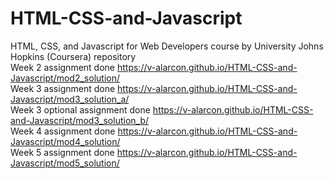 # HTML-CSS-and-Javascript
HTML, CSS, and Javascript for Web Developers course by University Johns Hopkins (Coursera) repository<br/>
Week 2 assignment done https://v-alarcon.github.io/HTML-CSS-and-Javascript/mod2_solution/<br/>
Week 3 assignment done https://v-alarcon.github.io/HTML-CSS-and-Javascript/mod3_solution_a/<br/>
Week 3 optional assignment done https://v-alarcon.github.io/HTML-CSS-and-Javascript/mod3_solution_b/<br/>
Week 4 assignment done https://v-alarcon.github.io/HTML-CSS-and-Javascript/mod4_solution/<br/>
Week 5 assignment done https://v-alarcon.github.io/HTML-CSS-and-Javascript/mod5_solution/<br/>
